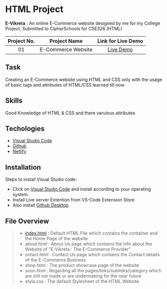 # HTML Project

**E-Vikreta** : An online E-Commerce website designed by me for my College Project, Submitted to CipherSchools for CSE326 (HTML)

| Project No. | Project Name | Link for Live Demo
| :---------: | :----------------------------: | :-----------------------------------------------------------------: |
| 01          | E-Commerce Website                 | [Live Demo](https://evikreta.tk/) |

## Task
Creating an E-Commerce website using HTML and CSS only with the usage of basic tags and attributes of HTML/CSS learned till now.

## Skills
Good Knowledge of HTML & CSS and there varuious attributes

## Techologies 
* [Visual Studio Code](https://code.visualstudio.com/Download)
* [Github](https://github.com/)
* [Netlify](https://www.netlify.com/) 

## Installation
Steps to install Visual Studio code:

* Click on [Visual Studio Code](https://code.visualstudio.com/Download) and install according to your operating system.
* Install Live server Extention from VS-Code Extension Store
* Also install [Github Desktop](https://desktop.github.com/).

## File Overview
> * [index.html](https://github.com/PriyanshK09/SoloCoder_KOC28_CipherSchools/blob/main/index.html) : Default HTML File which contains the container and the Home Page of the website
> * about.html : About Us page which contains the info about the Website of "E-Vikreta : The E-Commerce Provider"
> * ontact.html : Contact Us page which contains the Contact details of the E-Commerce Business
> * shop.html : The product showcase page of the website
> * soon.html : Regarding all the pages/links/sublinks/category which are still not made or are undermaking for the near future
> * style.css : The default Stylesheet of the HTML Website


